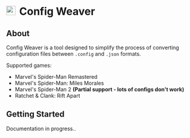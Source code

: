 # <img src="../../ConfigWeaver/ConfigWeaver_icon.ico" alt="WebWorks Icon" width="25" height="25" style="margin-right: 10px;">Config Weaver
## About
Config Weaver is a tool designed to simplify the process of converting configuration files between `.config` and `.json` formats.

Supported games:
- Marvel's Spider-Man Remastered
- Marvel's Spider-Man: Miles Morales
- Marvel's Spider-Man 2 **(Partial support - lots of configs don't work)**
- Ratchet & Clank: Rift Apart

## Getting Started
Documentation in progress..